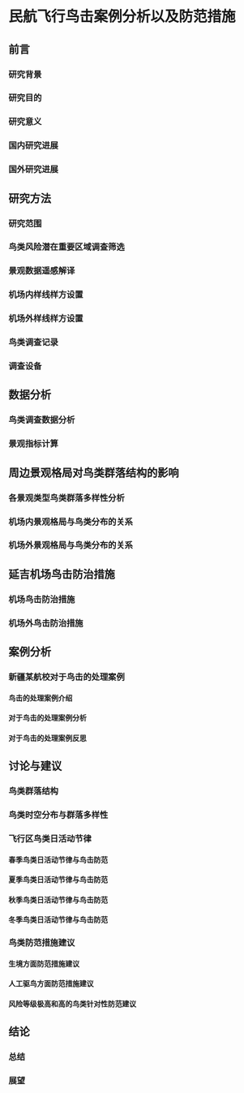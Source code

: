 # 民航飞行⻦击案例分析以及防范措施

## 前言

### 研究背景

### 研究目的

### 研究意义

### 国内研究进展

### 国外研究进展

## 研究方法

### 研究范围

### 鸟类风险潜在重要区域调查筛选

### 景观数据遥感解译

### 机场内样线样方设置

### 机场外样线样方设置

### ⻦类调查记录

### 调查设备

## 数据分析

### ⻦类调查数据分析

### 景观指标计算

## 周边景观格局对鸟类群落结构的影响

### 各景观类型鸟类群落多样性分析

### 机场内景观格局与鸟类分布的关系

### 机场外景观格局与鸟类分布的关系

## 延吉机场鸟击防治措施

### 机场鸟击防治措施

### 机场外鸟击防治措施

## 案例分析

### 新疆某航校对于鸟击的处理案例

#### 鸟击的处理案例介绍

#### 对于鸟击的处理案例分析

#### 对于鸟击的处理案例反思

## 讨论与建议

### ⻦类群落结构

### ⻦类时空分布与群落多样性

### 飞行区⻦类日活动节律

#### 春季⻦类日活动节律与⻦击防范

#### 夏季⻦类日活动节律与⻦击防范

#### 秋季⻦类日活动节律与⻦击防范

#### 冬季⻦类日活动节律与⻦击防范

### ⻦类防范措施建议

#### 生境方面防范措施建议

#### 人工驱⻦方面防范措施建议

#### 风险等级极高和高的⻦类针对性防范建议

## 结论

### 总结

### 展望

